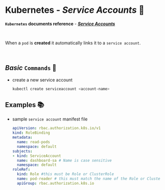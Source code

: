 # **Kubernetes** - ***Service Accounts*** 💁

**`Kubernetes` documents reference** - ***[Service Accounts](https://kubernetes.io/docs/tasks/configure-pod-container/configure-service-account/)***

<br>

When a `pod` is **created** it automatically links it to a `service account`.

<br>

## ***Basic*** `Commands` 📝

* create a new service account

  ```bash
  kubectl create serviceaccount <account-name>
  ```

## **Examples** 📚

* sample `service account` manifest file

  ```yaml
  apiVersion: rbac.authorization.k8s.io/v1
  kind: RoleBinding
  metadata:
    name: read-pods
    namespace: default
  subjects:
  - kind: ServiceAccount
    name: dashboard-sa # Name is case sensitive
    namespace: default
  roleRef:
    kind: Role #this must be Role or ClusterRole
    name: pod-reader # this must match the name of the Role or ClusterRole you wish to bind to
    apiGroup: rbac.authorization.k8s.io
  ```
